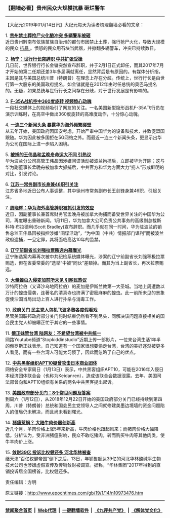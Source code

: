 ### 【翻墙必看】贵州民众大规模抗暴 砸烂警车
------------------------

<p>
 【大纪元2019年01月14日讯】大纪元每天为读者梳理翻墙必看的文章：
</p>
<p>
 1.
 <b>
  <a href="http://www.epochtimes.com/gb/19/1/13/n10973146.htm" rel="noopener noreferrer" target="_blank">
   贵州禁土葬抢尸火化酿冲突 多辆警车被砸
  </a>
 </b>
 <br/>
 近日贵州黔南布依族苗族自治州的都匀市因禁止土葬，强行抢尸火化，导致大规模的民众
 <a href="http://www.epochtimes.com/gb/tag/%E6%8A%97%E6%9A%B4.html">
  抗暴
 </a>
 。愤怒的民众用石块当武器，并掀翻多辆警车，冲突已持续数日。
</p>
<p>
 2.
 <b>
  <a href="http://www.epochtimes.com/gb/19/1/13/n10971971.htm" rel="noopener noreferrer" target="_blank">
   杨宁：世行行长突辞职 中共扩张受挫
  </a>
 </b>
 <br/>
 几日前，世界银行行长金镛突然宣布辞职，并于2月1日正式卸任，而其2017年7月才开始的第二任期还差3年多届满就离任，显然背后是有原因的。有媒体分析指，主因是其与美国总统川普（特朗普）在理念上存在分歧。传统上，世行行长是由世行第一大股东的美国政府提名，如金镛就是在2012年由时任总统的奥巴马提名的。无疑，如果总统与世行行长之间存在分歧，对于世行发展是有影响的。
</p>
<p>
 3.
 <b>
  <a href="http://www.epochtimes.com/gb/19/1/13/n10971751.htm" rel="noopener noreferrer" target="_blank">
   F-35A战机空中360度旋转 视频惊心动魄
  </a>
 </b>
 <br/>
 一段社交媒体上的视频吸引了网友的关注。一名美国新型隐形战机F-35A飞行员在演示训练时，在高空中做出360度旋转的高难度动作，十分惊心动魄。
</p>
<p>
 4.
 <b>
  <a href="http://www.epochtimes.com/gb/19/1/13/n10971567.htm" rel="noopener noreferrer" target="_blank">
   一连三个新闻头条 暴露华为海外频繁碰壁
  </a>
 </b>
 <br/>
 从去年开始，美国政府因国安考虑，开始严审中国华为的设备和技术，并敦促盟国跟随。华为因此被多国拒在5G网络之外。而最近一连三个新闻头条，更显示出华为公司在国际上进一步陷入困境。
</p>
<p>
 5.
 <b>
  <a href="http://www.epochtimes.com/gb/19/1/13/n10972943.htm" rel="noopener noreferrer" target="_blank">
   被捕的王伟晶和孟晚舟命运大不同 引热议
  </a>
 </b>
 <br/>
 华为波兰分公司高管王伟晶因涉嫌间谍活动被波兰拘捕后，立即被华为开除；这与华为副董事长孟晚舟被加拿大抓捕后，中共官方和华为方面大力“捞人”形成鲜明的对比，引发讨论。
</p>
<p>
 6.
 <b>
  <a href="http://www.epochtimes.com/gb/19/1/13/n10971720.htm" rel="noopener noreferrer" target="_blank">
   江苏一常务副市长身兼46职引关注
  </a>
 </b>
 <br/>
 江苏省多地近日公布人事调整，其中徐州市常务副市长王剑锋身兼46职，引起关注。
</p>
<p>
 7.
 <b>
  <a href="http://www.epochtimes.com/gb/19/1/13/n10971999.htm" rel="noopener noreferrer" target="_blank">
   周晓辉：华为海外高管辞职被抓引发的效应
  </a>
 </b>
 <br/>
 近日，因副董事长兼首席财务官孟晚舟被加拿大拘捕而备受世界关注的中国华为公司，再度曝出重磅新闻。1月11日，华为加拿大公司负责公共事务的高级副总裁斯科特·布拉德利(Scott Bradley)宣布辞职。而几乎就在同一时间，华为驻波兰的销售总监王伟晶因被指控涉嫌“间谍活动”，“为中国（中共）情报部门谋利”而被波兰政府逮捕，一旦定罪，其将面临高达10年的监禁。
</p>
<p>
 8.
 <b>
  <a href="http://www.epochtimes.com/gb/19/1/13/n10971992.htm" rel="noopener noreferrer" target="_blank">
   辽宁前副省长刘强拉票贿选内幕曝光
  </a>
 </b>
 <br/>
 辽宁贿选案内幕再次被中共纪检系统媒体曝光，涉案的辽宁前副省长刘强积极拉票贿选，但在省委常委的“选举”中被“同伙”差额掉。而其为当上副省长，再次拉票贿选。
</p>
<p>
 9.
 <b>
  <a href="http://www.epochtimes.com/gb/19/1/13/n10971942.htm" rel="noopener noreferrer" target="_blank">
   大量蝗虫入侵麦加前所未见 引网民热议
  </a>
 </b>
 <br/>
 沙特阿拉伯（又译沙乌地阿拉伯）的麦加是伊斯兰教第一大圣城。当地上周遭数以万计的蝗虫侵袭，连著名的清真寺也挤满了密密麻麻的蝗虫。此一前所未见的景象促使沙国当局出动上百人进行扑杀与消毒工作。
</p>
<p>
 10.
 <b>
  <a href="http://www.epochtimes.com/gb/19/1/13/n10972986.htm" rel="noopener noreferrer" target="_blank">
   政府关门 民主党人包机飞波多黎各度假看戏
  </a>
 </b>
 <br/>
 尽管美国联邦政府部分关门何时结束仍然看不到尽头，同解决该问题直接相关的国会民主党人却被曝正忙于其它的一些事情。
</p>
<p>
 11.
 <b>
  <a href="http://www.epochtimes.com/gb/19/1/13/n10972677.htm" rel="noopener noreferrer" target="_blank">
   俄正妹赞台湾 陆网友：不希望台湾被中共统一
  </a>
 </b>
 <br/>
 网路Youtube频道“Stopkiddinstudio”近期上传一部影片，一位来台湾生活1年半的俄罗斯正妹表示，自己知道有一个国家很想要偷走台湾，台湾的美好逐渐被更多人看见，而有一些台湾人可能太习惯了，因此而忽略了自己的优点。
</p>
<p>
 12.
 <b>
  <a href="http://www.epochtimes.com/gb/19/1/13/n10973309.htm" rel="noopener noreferrer" target="_blank">
   中共黑客组织APT10疑曾攻击日本商业团体
  </a>
 </b>
 <br/>
 网络安全专家周日（1月13日）表示，中共黑客组织APT10，可能在2016年入侵日本经济团体联合会（也称为Keidanren），造成该联合会数据泄露。去年，美国司法部曾向和APT10组织有关系的两名中共黑客提出起诉。
</p>
<p>
 13.
 <b>
  <a href="http://www.epochtimes.com/gb/19/1/13/n10973004.htm" rel="noopener noreferrer" target="_blank">
   美国政府部分关门：8个常见问题及答案
  </a>
 </b>
 <br/>
 到周六（1月12日），从2018年12月22日开始的美国政府部分关门已经持续到第四周，川普（特朗普）总统和国会民主党领导人之间就修建美墨边境墙的资金问题陷入的僵局仍未解决，而且尚未看到曙光。
</p>
<p>
 14.
 <b>
  <a href="http://www.epochtimes.com/gb/19/1/13/n10972896.htm" rel="noopener noreferrer" target="_blank">
   猪瘟惹祸？ 大陆牛肉价屡创新高
  </a>
 </b>
 <br/>
 近几个月，羊肉价格上涨5年来新高，牛肉价格也跟起风来；而猪肉价格大幅降低。分析认为，受非洲猪瘟影响，民众不敢吃猪肉，转而购买牛肉等其他肉类，使牛羊肉价上涨。
</p>
<p>
 15.
 <b>
  <a href="http://www.epochtimes.com/gb/19/1/13/n10973142.htm" rel="noopener noreferrer" target="_blank">
   敛财39亿 投诉比权健还多 河北华林被查
  </a>
 </b>
 <br/>
 继天津“百亿权健帝国”倒下之后，13日，年销售额达39亿的河北华林酸碱平生物技术公司也涉嫌虚假宣传及传销敛财被调查。据称，“华林集团”2017年得到的直销投诉居全国榜首，比权健还多。
</p>
<p>
 责任编辑：方明
</p>

原文链接：http://www.epochtimes.com/gb/19/1/14/n10973476.htm


------------------------
#### [禁闻聚合首页](https://github.com/gfw-breaker/banned-news/blob/master/README.md) &nbsp;|&nbsp; [Web代理](https://github.com/gfw-breaker/open-proxy/blob/master/README.md) &nbsp;|&nbsp; [一键翻墙软件](https://github.com/gfw-breaker/nogfw/blob/master/README.md) &nbsp;|&nbsp; [《九评共产党》](https://github.com/gfw-breaker/9ping.md/blob/master/README.md#九评之一评共产党是什么) &nbsp;|&nbsp; [《解体党文化》](https://github.com/gfw-breaker/jtdwh.md/blob/master/README.md#绪论)